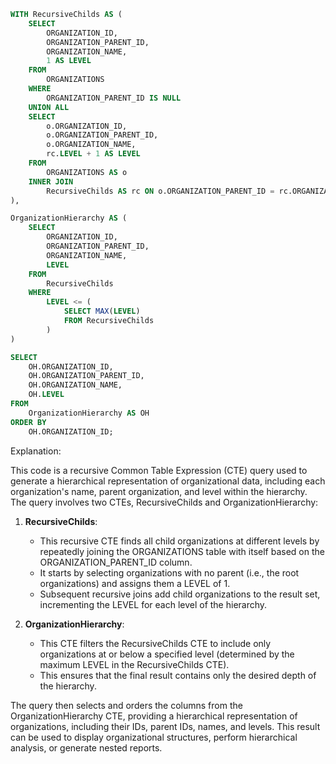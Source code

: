 ```sql
WITH RecursiveChilds AS (
    SELECT 
        ORGANIZATION_ID,
        ORGANIZATION_PARENT_ID,
        ORGANIZATION_NAME,
        1 AS LEVEL
    FROM 
        ORGANIZATIONS
    WHERE 
        ORGANIZATION_PARENT_ID IS NULL
    UNION ALL
    SELECT 
        o.ORGANIZATION_ID,
        o.ORGANIZATION_PARENT_ID,
        o.ORGANIZATION_NAME,
        rc.LEVEL + 1 AS LEVEL
    FROM 
        ORGANIZATIONS AS o
    INNER JOIN 
        RecursiveChilds AS rc ON o.ORGANIZATION_PARENT_ID = rc.ORGANIZATION_ID
),

OrganizationHierarchy AS (
    SELECT 
        ORGANIZATION_ID,
        ORGANIZATION_PARENT_ID,
        ORGANIZATION_NAME,
        LEVEL
    FROM 
        RecursiveChilds
    WHERE 
        LEVEL <= (
            SELECT MAX(LEVEL)
            FROM RecursiveChilds
        )
)

SELECT 
    OH.ORGANIZATION_ID,
    OH.ORGANIZATION_PARENT_ID,
    OH.ORGANIZATION_NAME,
    OH.LEVEL
FROM 
    OrganizationHierarchy AS OH
ORDER BY 
    OH.ORGANIZATION_ID;
```

Explanation:

This code is a recursive Common Table Expression (CTE) query used to generate a hierarchical representation of organizational data, including each organization's name, parent organization, and level within the hierarchy. The query involves two CTEs, RecursiveChilds and OrganizationHierarchy:

1. **RecursiveChilds**:
   - This recursive CTE finds all child organizations at different levels by repeatedly joining the ORGANIZATIONS table with itself based on the ORGANIZATION_PARENT_ID column.
   - It starts by selecting organizations with no parent (i.e., the root organizations) and assigns them a LEVEL of 1.
   - Subsequent recursive joins add child organizations to the result set, incrementing the LEVEL for each level of the hierarchy.

2. **OrganizationHierarchy**:
   - This CTE filters the RecursiveChilds CTE to include only organizations at or below a specified level (determined by the maximum LEVEL in the RecursiveChilds CTE).
   - This ensures that the final result contains only the desired depth of the hierarchy.

The query then selects and orders the columns from the OrganizationHierarchy CTE, providing a hierarchical representation of organizations, including their IDs, parent IDs, names, and levels. This result can be used to display organizational structures, perform hierarchical analysis, or generate nested reports.